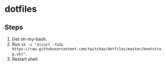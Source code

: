 # dotfiles

## Steps

1. Get oh-my-bash.
1. Run `sh -c "$(curl -fsSL https://raw.githubusercontent.com/twitchax/dotfiles/master/bootstrap.sh)"`.
1. Restart shell.
